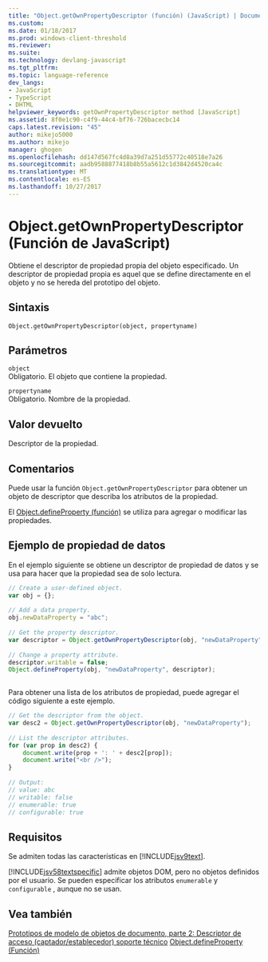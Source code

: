 ```yaml
---
title: "Object.getOwnPropertyDescriptor (función) (JavaScript) | Documentos de Microsoft"
ms.custom: 
ms.date: 01/18/2017
ms.prod: windows-client-threshold
ms.reviewer: 
ms.suite: 
ms.technology: devlang-javascript
ms.tgt_pltfrm: 
ms.topic: language-reference
dev_langs:
- JavaScript
- TypeScript
- DHTML
helpviewer_keywords: getOwnPropertyDescriptor method [JavaScript]
ms.assetid: 8f0e1c90-c4f9-44c4-bf76-726bacecbc14
caps.latest.revision: "45"
author: mikejo5000
ms.author: mikejo
manager: ghogen
ms.openlocfilehash: dd147d567fc4d8a39d7a251d55772c40518e7a26
ms.sourcegitcommit: aadb9588877418b8b55a5612c1d3842d4520ca4c
ms.translationtype: MT
ms.contentlocale: es-ES
ms.lasthandoff: 10/27/2017
---
```

# <a name="objectgetownpropertydescriptor-function-javascript"></a>Object.getOwnPropertyDescriptor (Función de JavaScript)
Obtiene el descriptor de propiedad propia del objeto especificado. Un descriptor de propiedad propia es aquel que se define directamente en el objeto y no se hereda del prototipo del objeto.  
  
## <a name="syntax"></a>Sintaxis  
  
```  
Object.getOwnPropertyDescriptor(object, propertyname)  
```  
  
## <a name="parameters"></a>Parámetros  
 `object`  
 Obligatorio. El objeto que contiene la propiedad.  
  
 `propertyname`  
 Obligatorio. Nombre de la propiedad.  
  
## <a name="return-value"></a>Valor devuelto  
 Descriptor de la propiedad.  
  
## <a name="remarks"></a>Comentarios  
 Puede usar la función `Object.getOwnPropertyDescriptor` para obtener un objeto de descriptor que describa los atributos de la propiedad.  
  
 El [Object.defineProperty (función)](../../javascript/reference/object-defineproperty-function-javascript.md) se utiliza para agregar o modificar las propiedades.  
  
## <a name="data-property-example"></a>Ejemplo de propiedad de datos  
 En el ejemplo siguiente se obtiene un descriptor de propiedad de datos y se usa para hacer que la propiedad sea de solo lectura.  
  
```JavaScript  
// Create a user-defined object.  
var obj = {};  
  
// Add a data property.  
obj.newDataProperty = "abc";  
  
// Get the property descriptor.  
var descriptor = Object.getOwnPropertyDescriptor(obj, "newDataProperty");  
  
// Change a property attribute.  
descriptor.writable = false;  
Object.defineProperty(obj, "newDataProperty", descriptor);  
  
```  
  
 Para obtener una lista de los atributos de propiedad, puede agregar el código siguiente a este ejemplo.  
  
```JavaScript  
// Get the descriptor from the object.  
var desc2 = Object.getOwnPropertyDescriptor(obj, "newDataProperty");  
  
// List the descriptor attributes.  
for (var prop in desc2) {  
    document.write(prop + ': ' + desc2[prop]);  
    document.write("<br />");  
}  
  
// Output:  
// value: abc  
// writable: false  
// enumerable: true  
// configurable: true  
```  
  
## <a name="requirements"></a>Requisitos  
 Se admiten todas las características en [!INCLUDE[jsv9text](../../javascript/includes/jsv9text-md.md)].  
  
 [!INCLUDE[jsv58textspecific](../../javascript/reference/includes/jsv58textspecific-md.md)] admite objetos DOM, pero no objetos definidos por el usuario. Se pueden especificar los atributos `enumerable` y `configurable` , aunque no se usan.  
  
## <a name="see-also"></a>Vea también  
 [Prototipos de modelo de objetos de documento, parte 2: Descriptor de acceso (captador/establecedor) soporte técnico](http://msdn.microsoft.com/library/dd229916\(v=VS.85\).aspx)   
 [Object.defineProperty (Función)](../../javascript/reference/object-defineproperty-function-javascript.md)